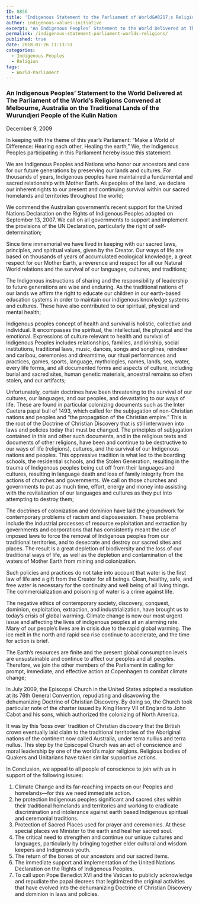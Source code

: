 ```yaml
---
ID: 8856
title: 'Indigenous Statement to the Parliament of World&#8217;s Religions'
author: indigenous-values-initiative
excerpt: "An Indigenous Peoples’ Statement to the World Delivered at The Parliament of the World’s Religions Convened at Melbourne, Australia on the Traditional Lands of the Wurundjeri People of the Kulin Nation"
permalink: /indigenous-statement-parliament-worlds-religions/
published: true
date: 2018-07-26 11:13:51
categories:
  - Indigenous-Peoples
  - Religion
tags:
  - World-Parliament
---
```

### An Indigenous Peoples’ Statement to the World Delivered at The Parliament of the World’s Religions Convened at Melbourne, Australia on the Traditional Lands of the Wurundjeri People of the Kulin Nation

December 9, 2009

In keeping with the theme of this year’s Parliament: “Make a World of Difference: Hearing each other, Healing the earth,” We, the Indigenous Peoples participating in this Parliament hereby issue this statement:

We are Indigenous Peoples and Nations who honor our ancestors and care for our future generations by preserving our lands and cultures. For thousands of years, Indigenous peoples have maintained a fundamental and sacred relationship with Mother Earth. As peoples of the land, we declare our inherent rights to our present and continuing survival within our sacred homelands and territories throughout the world;

We commend the Australian government’s recent support for the United Nations Declaration on the Rights of Indigenous Peoples adopted on September 13, 2007. We call on all governments to support and implement the provisions of the UN Declaration, particularly the right of self-determination;

Since time immemorial we have lived in keeping with our sacred laws, principles, and spiritual values, given by the Creator. Our ways of life are based on thousands of years of accumulated ecological knowledge, a great respect for our Mother Earth, a reverence and respect for all our Natural World relations and the survival of our languages, cultures, and traditions;

The Indigenous instructions of sharing and the responsibility of leadership to future generations are wise and enduring. As the traditional nations of our lands we affirm the right to educate our children in our earth-based education systems in order to maintain our indigenous knowledge systems and cultures. These have also contributed to our spiritual, physical and mental health;

Indigenous peoples concept of health and survival is holistic, collective and individual. It encompasses the spiritual, the intellectual, the physical and the emotional. Expressions of culture relevant to health and survival of Indigenous Peoples includes relationships, families, and kinship, social institutions, traditional laws, music, dances, songs and songlines, reindeer and caribou, ceremonies and dreamtime, our ritual performances and practices, games, sports, language, mythologies, names, lands, sea, water, every life forms, and all documented forms and aspects of culture, including burial and sacred sites, human genetic materials, ancestral remains so often stolen, and our artifacts;

Unfortunately, certain doctrines have been threatening to the survival of our cultures, our languages, and our peoples, and devastating to our ways of life. These are found in particular colonizing documents such as the Inter Caetera papal bull of 1493, which called for the subjugation of non-Christian nations and peoples and “the propagation of the Christian empire.” This is the root of the Doctrine of Christian Discovery that is still interwoven into laws and policies today that must be changed. The principles of subjugation contained in this and other such documents, and in the religious texts and documents of other religions, have been and continue to be destructive to our ways of life (religions), cultures, and the survival of our Indigenous nations and peoples. This oppressive tradition is what led to the boarding schools, the residential schools, and the Stolen Generation, resulting in the trauma of Indigenous peoples being cut off from their languages and cultures, resulting in language death and loss of family integrity from the actions of churches and governments. We call on those churches and governments to put as much time, effort, energy and money into assisting with the revitalization of our languages and cultures as they put into attempting to destroy them;

The doctrines of colonization and dominion have laid the groundwork for contemporary problems of racism and dispossession. These problems include the industrial processes of resource exploitation and extraction by governments and corporations that has consistently meant the use of imposed laws to force the removal of Indigenous peoples from our traditional territories, and to desecrate and destroy our sacred sites and places. The result is a great depletion of biodiversity and the loss of our traditional ways of life, as well as the depletion and contamination of the waters of Mother Earth from mining and colonization.

Such policies and practices do not take into account that water is the first law of life and a gift from the Creator for all beings. Clean, healthy, safe, and free water is necessary for the continuity and well being of all living things. The commercialization and poisoning of water is a crime against life.

The negative ethics of contemporary society, discovery, conquest, dominion, exploitation, extraction, and industrialization, have brought us to today’s crisis of global warming. Climate change is now our most urgent issue and affecting the lives of indigenous peoples at an alarming rate. Many of our people’s lives are in crisis due to the rapid global warming. The ice melt in the north and rapid sea rise continue to accelerate, and the time for action is brief.

The Earth’s resources are finite and the present global consumption levels are unsustainable and continue to affect our peoples and all peoples. Therefore, we join the other members of the Parliament in calling for prompt, immediate, and effective action at Copenhagen to combat climate change;

In July 2009, the Episcopal Church in the United States adopted a resolution at its 76th General Convention, repudiating and disavowing the dehumanizing Doctrine of Christian Discovery. By doing so, the Church took particular note of the charter issued by King Henry VII of England to John Cabot and his sons, which authorized the colonizing of North America.

It was by this ‘boss over’ tradition of Christian discovery that the British crown eventually laid claim to the traditional territories of the Aboriginal nations of the continent now called Australia, under terra nullius and terra nullus. This step by the Episcopal Church was an act of conscience and moral leadership by one of the world’s major religions. Religious bodies of Quakers and Unitarians have taken similar supportive actions.

In Conclusion, we appeal to all people of conscience to join with us in support of the following issues:

1.  Climate Change and its far-reaching impacts on our Peoples and homelands—for this we need immediate action.
2.  he protection Indigenous peoples significant and sacred sites within their traditional homelands and territories and working to eradicate discrimination and intolerance against earth based Indigenous spiritual and ceremonial traditions.
3.  Protection of Sacred Places used for prayer and ceremonies. At these special places we Minister to the earth and heal her sacred soul.
4.  The critical need to strengthen and continue our unique cultures and languages, particularly by bringing together elder cultural and wisdom keepers and Indigenous youth.
5.  The return of the bones of our ancestors and our sacred items.
6.  The immediate support and implementation of the United Nations Declaration on the Rights of Indigenous Peoples.
7.  To call upon Pope Benedict XVI and the Vatican to publicly acknowledge and repudiate the papal decrees that legitimized the original activities that have evolved into the dehumanizing Doctrine of Christian Discovery and dominion in laws and policies.
